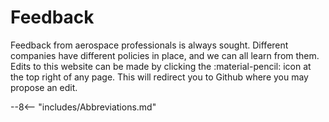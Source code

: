 # Feedback
Feedback from aerospace professionals is always sought. Different companies have different policies in place, and we can all learn from them. Edits to this website can be made by clicking the :material-pencil: icon at the top right of any page. This will redirect you to Github where you may propose an edit.

--8<-- "includes/Abbreviations.md"